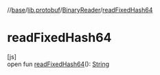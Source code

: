 //[base](../../../index.md)/[lib.protobuf](../index.md)/[BinaryReader](index.md)/[readFixedHash64](read-fixed-hash64.md)

# readFixedHash64

[js]\
open fun [readFixedHash64](read-fixed-hash64.md)(): [String](https://kotlinlang.org/api/latest/jvm/stdlib/kotlin/-string/index.html)
